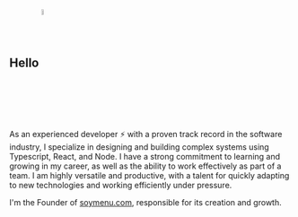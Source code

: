 ## Hello <img src="https://upload.wikimedia.org/wikipedia/commons/d/da/Flag_of_Argentina-Animated.gif" width="5%" alt="flag" align="center">

As an experienced developer ⚡️ with a proven track record in the software industry, I specialize in designing and building complex systems using Typescript, React, and Node. I have a strong commitment to learning and growing in my career, as well as the ability to work effectively as part of a team. I am highly versatile and productive, with a talent for quickly adapting to new technologies and working efficiently under pressure.

I'm the Founder of <a href="https://soymenu.com">soymenu.com</a>, responsible for its creation and growth.
